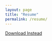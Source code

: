 ```yaml
---
layout: page
title: "Resume"
permalink: /resume/
---
```


<object data="/assets/robert_norris_cv_en_2023_10_10.pdf" width="100%" height="600"></object>

<p><a href="/assets/robert_norris_cv_en_2023_10_10.pdf">Download Instead</a></p>

